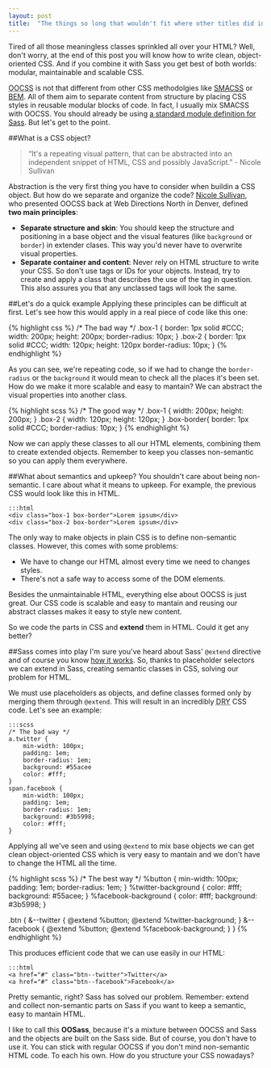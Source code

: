```yaml
---
layout: post
title:  "The things so long that wouldn't fit where other titles did in the past"
---
```


Tired of all those meaningless classes sprinkled all over your HTML? Well, don't worry, at the end of this post you will know how to write clean, object-oriented CSS. And if you combine it with Sass you get best of both worlds: modular, maintainable and scalable CSS. 

<abbr title="Object Oriented CSS">OOCSS</abbr> is not that different from other CSS methodolgies like [SMACSS](http://smacss.com/) or [BEM](http://bem.info/). All of them aim to separate content from structure by placing CSS styles in reusable modular blocks of code. In fact, I usually mix SMACSS with OOCSS. You should already be using [a standard module definition for Sass](/intermediate/a-standard-module-definition-for-sass). But let's get to the point.

##What is a CSS object?

> &ldquo;It's a repeating visual pattern, that can be abstracted into an independent snippet of HTML, CSS and possibly JavaScript.&rdquo; -  Nicole Sullivan

Abstraction is the very first thing you have to consider when buildin a CSS object. But how do we separate and organize the code? [Nicole Sullivan](https://github.com/stubbornella), who presented OOCSS back at Web Directions North in Denver, defined **two main principles**:

- **Separate structure and skin**: You should keep the structure and positioning in a base object and the visual features (like `background` or `border`) in extender clases. This way you'd never have to overwrite visual properties.
- **Separate container and content**: Never rely on HTML structure to write your CSS. So don't use tags or IDs for your objects. Instead, try to create and apply a class that describes the use of the tag in question. This also assures you that any unclassed tags will look the same.

##Let's do a quick example
Applying these principles can be difficult at first. Let's see how this would apply in a real piece of code like this one:

{% highlight css %}
/* The bad way */
.box-1 {
	border: 1px solid #CCC;
	width: 200px;
	height: 200px;
	border-radius: 10px;
}
.box-2 {
	border: 1px solid #CCC;
	width: 120px;
	height: 120px
	border-radius: 10px;
}
{% endhighlight %}

As you can see, we're repeating code, so if we had to change the `border-radius` or the `background` it would mean to check all the places it's been set. How do we make it more scalable and easy to mantain? We can abstract the visual properties into another class.

{% highlight scss %}
	/* The good way */
	.box-1 {
		width: 200px;
		height: 200px;
	}
	.box-2 {
		width: 120px;
		height: 120px;
	}
	.box-border{
		border: 1px solid #CCC;
		border-radius: 10px;
	}
{% endhighlight %}

Now we can apply these classes to all our HTML elements, combining them to create extended objects. Remember to keep you classes non-semantic so you can apply them everywhere.

##What about semantics and upkeep?
You shouldn't care about being non-semantic. I care about what it means to upkeep. For example, the previous CSS would look like this in HTML.

    :::html
	<div class="box-1 box-border">Lorem ipsum</div>
	<div class="box-2 box-border">Lorem ipsum</div>

The only way to make objects in plain CSS is to define non-semantic classes. However, this comes with some problems:

- We have to change our HTML almost every time we need to changes styles.
- There's not a safe way to access some of the DOM elements.

Besides the unmaintainable HTML, everything else about OOCSS is just great. Our CSS code is scalable and easy to mantain and reusing our abstract classes makes it easy to style new content.

So we code the parts in CSS and **extend** them in HTML. Could it get any better?

##Sass comes into play
I'm sure you've heard about Sass' `@extend` directive and of course you know [how it works](/intermediate/understanding-placeholder-selectors).
So, thanks to placeholder selectors we can extend in Sass, creating semantic classes in CSS, solving our problem for HTML.

We must use placeholders as objects, and define classes formed only by merging them through `@extend`. This will result in an incredibly <abbr title="Don't Repeat Your">DRY</abbr> CSS code. Let's see an example:

    :::scss
	/* The bad way */
	a.twitter {
		min-width: 100px;
		padding: 1em;
		border-radius: 1em;
		background: #55acee
		color: #fff;
	}
	span.facebook {
		min-width: 100px;
		padding: 1em;
		border-radius: 1em;
		background: #3b5998;
		color: #fff;
	}

Applying all we've seen and using `@extend` to mix base objects we can get clean object-oriented CSS which is very easy to mantain and we don't have to change the HTML all the time.

{% highlight scss %}
/* The best way */
%button {
	min-width: 100px;
	padding: 1em;
	border-radius: 1em;
}
%twitter-background {
	color: #fff;
	background: #55acee;
}
%facebook-background {
	color: #fff;
	background: #3b5998;
}

.btn {
	&--twitter {
		@extend %button;
		@extend %twitter-background;
	}
	&--facebook {
		@extend %button;
		@extend %facebook-background;
	}
}
{% endhighlight %}

This produces efficient code that we can use easily in our HTML:

    :::html
	<a href="#" class="btn--twitter">Twitter</a>
	<a href="#" class="btn--facebook">Facebook</a>

Pretty semantic, right? Sass has solved our problem. Remember: extend and collect non-semantic parts on Sass if you want to keep a semantic, easy to mantain HTML.

I like to call this **OOSass**, because it's a mixture between OOCSS and Sass and the objects are built on the Sass side. But of course, you don't have to use it. You can stick with regular OOCSS if you don't mind non-semantic HTML code. To each his own. How do you structure your CSS nowadays?